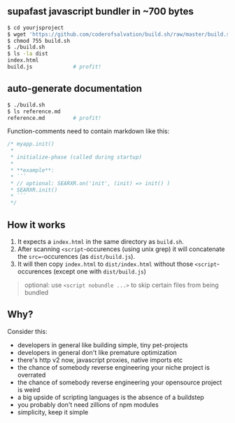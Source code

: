 ## supafast javascript bundler in ~700 bytes

```sh
$ cd yourjsproject
$ wget 'https://github.com/coderofsalvation/build.sh/raw/master/build.sh'
$ chmod 755 build.sh
$ ./build.sh
$ ls -la dist
index.html
build.js             # profit!
```

## auto-generate documentation

```sh
$ ./build.sh
$ ls reference.md
reference.md         # profit!
```

Function-comments need to contain markdown like this:

```js 
/* myapp.init()
 *
 * initialize-phase (called during startup)
 *
 * **example**:
 * ```
 * // optional: SEARXR.on('init', (init) => init() )
 * SEARXR.init()
 * ```
 */
```

## How it works

1. It expects a `index.html` in the same directory as `build.sh`.<br>
1. After scanning `<script`-occurences (using unix grep) it will concatenate the `src=`-occurences (as `dist/build.js`).
1. It will then copy `index.html` to `dist/index.html` without those `<script`-occurences (except one with `dist/build.js`)

> optional: use `<script nobundle ...>` to skip certain files from being bundled

## Why?

Consider this:

* developers in general like building simple, tiny pet-projects
* developers in general don't like premature optimization 
* there's http v2 now, javascript proxies, native imports etc
* the chance of somebody reverse engineering your niche project is overrated 
* the chance of somebody reverse engineering your opensource project is weird 
* a big upside of scripting languages is the absence of a buildstep 
* you probably don't need zillions of npm modules   
* simplicity, keep it simple
